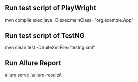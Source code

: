 ## Run test script of PlayWright
mvn compile exec:java -D exec.mainClass="org.example.App"
## Run test script of TestNG
mvn clean test -DSuiteXmlFile="testng.xml"
## Run Allure Report
allure serve .\allure-results\